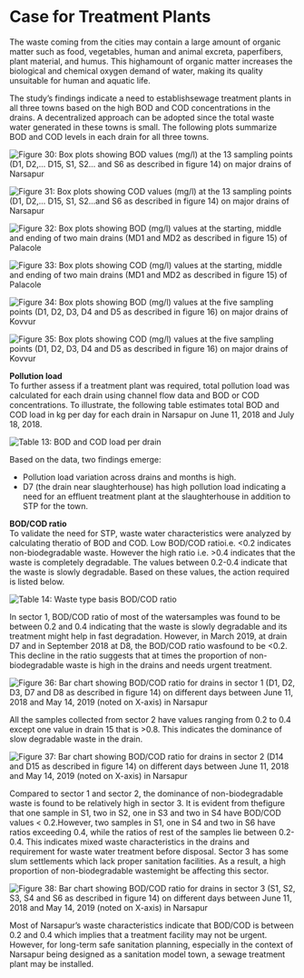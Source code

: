 # Case for Treatment Plants

The waste coming from the cities may contain a large amount of organic matter such as food, vegetables, human and animal excreta, paperfibers, plant material, and humus. This highamount of organic matter increases the biological and chemical oxygen demand of water, making its quality unsuitable for human and aquatic life.

The study’s findings indicate a need to establishsewage treatment plants in all three towns based on the high BOD and COD concentrations in the drains. A decentralized approach can be adopted since the total waste water generated in these towns is small. The following plots summarize BOD and COD levels in each drain for all three towns.

![Figure 30: Box plots showing BOD values \(mg/l\) at the 13 sampling points \(D1, D2,... D15, S1, S2... and S6 as described in figure 14\) on major drains of Narsapur](../../.gitbook/assets/image%20%289%29.png)

![Figure 31: Box plots showing COD values \(mg/l\) at the 13 sampling points \(D1, D2,... D15, S1, S2...and S6 as described in figure 14\) on major drains of Narsapur](../../.gitbook/assets/image%20%2831%29.png)

![Figure 32: Box plots showing BOD \(mg/l\) values at the starting, middle and ending of two main drains \(MD1 and MD2 as described in figure 15\) of Palacole](../../.gitbook/assets/image%20%2810%29.png)

![Figure 33: Box plots showing COD \(mg/l\) values at the starting, middle and ending of two main drains \(MD1 and MD2 as described in figure 15\) of Palacole](../../.gitbook/assets/image%20%2836%29.png)

![Figure 34: Box plots showing BOD \(mg/l\) values at the five sampling points \(D1, D2, D3, D4 and D5 as described in figure 16\) on major drains of Kovvur](../../.gitbook/assets/image%20%282%29.png)

![Figure 35: Box plots showing COD \(mg/l\) values at the five sampling points \(D1, D2, D3, D4 and D5 as described in figure 16\) on major drains of Kovvur](../../.gitbook/assets/image%20%2854%29.png)

**Pollution load**  
To further assess if a treatment plant was required, total pollution load was calculated for each drain using channel flow data and BOD or COD concentrations. To illustrate, the following table estimates total BOD and COD load in kg per day for each drain in Narsapur on June 11, 2018 and July 18, 2018.

![Table 13: BOD and COD load per drain](../../.gitbook/assets/image%20%2853%29.png)

Based on the data, two findings emerge:

* Pollution load variation across drains and months is high.
* D7 \(the drain near slaughterhouse\) has high pollution load indicating a need for an effluent treatment plant at the slaughterhouse in addition to STP for the town.

**BOD/COD ratio**  
To validate the need for STP, waste water characteristics were analyzed by calculating theratio of BOD and COD. Low BOD/COD ratioi.e. &lt;0.2 indicates non-biodegradable waste. However the high ratio i.e. &gt;0.4 indicates that the waste is completely degradable. The values between 0.2-0.4 indicate that the waste is slowly degradable. Based on these values, the action required is listed below.

![Table 14: Waste type basis BOD/COD ratio](../../.gitbook/assets/image%20%285%29.png)

In sector 1, BOD/COD ratio of most of the watersamples was found to be between 0.2 and 0.4 indicating that the waste is slowly degradable and its treatment might help in fast degradation. However, in March 2019, at drain D7 and in September 2018 at D8, the BOD/COD ratio wasfound to be &lt;0.2. This decline in the ratio suggests that at times the proportion of non-biodegradable waste is high in the drains and needs urgent treatment.

![Figure 36: Bar chart showing BOD/COD ratio for drains in sector 1 \(D1, D2, D3, D7 and D8 as described in figure 14\) on different days between June 11, 2018 and May 14, 2019 \(noted on X-axis\) in Narsapur](../../.gitbook/assets/image%20%2827%29.png)

All the samples collected from sector 2 have values ranging from 0.2 to 0.4 except one value in drain 15 that is &gt;0.8. This indicates the dominance of slow degradable waste in the drain.

![Figure 37: Bar chart showing BOD/COD ratio for drains in sector 2 \(D14 and D15 as described in figure 14\) on different days between June 11, 2018 and May 14, 2019 \(noted on X-axis\) in Narsapur](../../.gitbook/assets/image%20%2834%29.png)

Compared to sector 1 and sector 2, the dominance of non-biodegradable waste is found to be relatively high in sector 3. It is evident from thefigure that one sample in S1, two in S2, one in S3 and two in S4 have BOD/COD values &lt; 0.2.However, two samples in S1, one in S4 and two in S6 have ratios exceeding 0.4, while the ratios of rest of the samples lie between 0.2-0.4. This indicates mixed waste characteristics in the drains and requirement for waste water treatment before disposal. Sector 3 has some slum settlements which lack proper sanitation facilities. As a result, a high proportion of non-biodegradable wastemight be affecting this sector.

![Figure 38: Bar chart showing BOD/COD ratio for drains in sector 3 \(S1, S2, S3, S4 and S6 as described in figure 14\) on different days between June 11, 2018 and May 14, 2019 \(noted on X-axis\) in Narsapur](../../.gitbook/assets/image%20%2852%29.png)

Most of Narsapur’s waste characteristics indicate that BOD/COD is between 0.2 and 0.4 which implies that a treatment facility may not be urgent. However, for long-term safe sanitation planning, especially in the context of Narsapur being designed as a sanitation model town, a sewage treatment plant may be installed.

